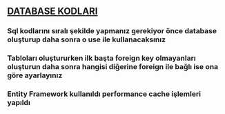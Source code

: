 ## [DATABASE KODLARI](https://gist.github.com/yusuffenes/b438177a3006e1127434ce09af6fb1b7)

 ### Sql kodlarını sıralı şekilde yapmanız gerekiyor önce database oluşturup daha sonra o use ile kullanacaksınız 
 ### Tabloları oluştururken ilk başta foreign key olmayanları oluşturun daha sonra hangisi diğerine foreign ile bağlı ise ona göre ayarlayınız
 ### Entity Framework kullanıldı performance cache işlemleri yapıldı 
